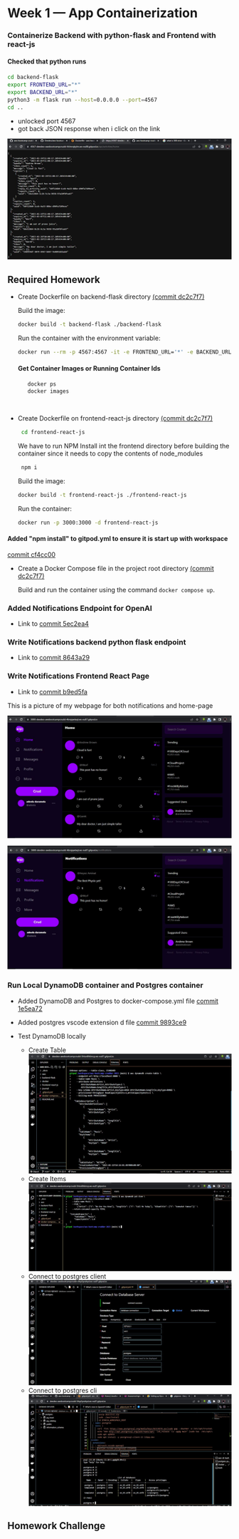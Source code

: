 # Week 1 — App Containerization

### Containerize Backend  with python-flask and Frontend with react-js

#### Checked that python runs

```sh
cd backend-flask
export FRONTEND_URL="*"
export BACKEND_URL="*"
python3 -m flask run --host=0.0.0.0 --port=4567
cd ..
```

- unlocked port 4567
- got back JSON response when i click on the link

![json Response image](https://github.com/Deedeo/aws-bootcamp-cruddur-2023/blob/main/journal/assets/end-point.JPG)

## Required Homework

- Create Dockerfile on backend-flask directory [(commit dc2c7f7)](https://github.com/Deedeo/aws-bootcamp-cruddur-2023/commit/dc2c7f7a259d77d9dbb4076a5b50ca346b95a994)
  
  Build the image:
  ```sh
  docker build -t backend-flask ./backend-flask
  ```
  Run the container with the environment variable:
  ```sh
  docker run --rm -p 4567:4567 -it -e FRONTEND_URL='*' -e BACKEND_URL='*' backend-flask
  ```
 
   #### Get Container Images or Running Container Ids

  ```
     docker ps
     docker images
  ```
  ![]()
  
- Create Dockerfile on frontend-react-js directory [(commit dc2c7f7)](https://github.com/Deedeo/aws-bootcamp-cruddur-2023/commit/dc2c7f7a259d77d9dbb4076a5b50ca346b95a994)

   ```sh
    cd frontend-react-js 
   ```
    We have to run NPM Install int the frontend directory before building the container since it needs to copy the contents of node_modules
   ```sh
    npm i 
   ```

  Build the image:
  ```sh
  docker build -t frontend-react-js ./frontend-react-js
  ```
  Run the container:
  ```sh
  docker run -p 3000:3000 -d frontend-react-js
  ```
 #### Added "npm install" to gitpod.yml to ensure it is start up with workspace
[commit cf4cc00](https://github.com/Deedeo/aws-bootcamp-cruddur-2023/commit/cf4cc00e50724ead118bde230eba75fdeb45833e) 
 
- Create a Docker Compose file in the project root directory [(commit dc2c7f7)](https://github.com/Deedeo/aws-bootcamp-cruddur-2023/commit/dc2c7f7a259d77d9dbb4076a5b50ca346b95a994)
  
  Build and run the container using the command `docker compose up`.
 
  
  
### Added Notifications Endpoint for OpenAI
- Link to [commit 5ec2ea4](https://github.com/Deedeo/aws-bootcamp-cruddur-2023/commit/5ec2ea42fb10f10f01275d420145cd29df70ca89)

### Write Notifications backend python flask endpoint
- Link to [commit 8643a29](https://github.com/Deedeo/aws-bootcamp-cruddur-2023/commit/8643a29b8dbf21ba8effd8bf940f131c77d2fe06)

### Write Notifications Frontend React Page
- Link to [commit b9ed5fa](https://github.com/Deedeo/aws-bootcamp-cruddur-2023/commit/b9ed5fa1ef2eac8ec4061f2ee7ae64070afdab47)

This is a picture of my webpage for both notifications and home-page

![HomePage](https://github.com/Deedeo/aws-bootcamp-cruddur-2023/blob/main/journal/assets/home-page.JPG)

![Notifications](https://github.com/Deedeo/aws-bootcamp-cruddur-2023/blob/main/journal/assets/notification.JPG)

### Run Local DynamoDB container and Postgres container
- Added DynamoDB and Postgres to docker-compose.yml file [commit 1e5ea72](https://github.com/Deedeo/aws-bootcamp-cruddur-2023/commit/1e5ea7265f9293b13e00cd3fbcb57050c701d88c)


- Added postgres vscode extension d file [commit 9893ce9](https://github.com/Deedeo/aws-bootcamp-cruddur-2023/commit/9893ce9009dba2edab4d62d641c219da72b224e6)

  
- Test DynamoDB locally
  - Create Table
    ![Table](https://github.com/Deedeo/aws-bootcamp-cruddur-2023/blob/main/journal/assets/dynamo.JPG)
  - Create Items
    ![Items](https://github.com/Deedeo/aws-bootcamp-cruddur-2023/blob/main/journal/assets/table.JPG)
  - Connect to postgres client
    ![postgres client](https://github.com/Deedeo/aws-bootcamp-cruddur-2023/blob/main/journal/assets/dbserver.JPG)
  - Connect to postgres cli
    ![postgres](https://github.com/Deedeo/aws-bootcamp-cruddur-2023/blob/main/journal/assets/psql.JPG)
    

## Homework Challenge
  
  
  
  

